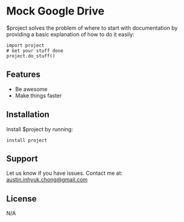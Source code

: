 Mock Google Drive
========

$project solves the problem of where to start with documentation
by providing a basic explanation of how to do it easily:

    import project
    # Get your stuff done
    project.do_stuff()

Features
--------

- Be awesome
- Make things faster

Installation
------------

Install $project by running:

    install project

Support
-------

Let us know if you have issues.
Contact me at: austin.inhyuk.chong@gmail.com

License
-------

N/A